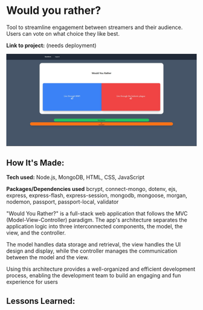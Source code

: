 # Would you rather?
Tool to streamline engagement between streamers and their audience. Users can vote on what choice they like best.

**Link to project:** (needs deployment)

![WYR](https://github.com/Gonpassa/would_you_rather/blob/login/public/images/showcase.jpg?raw=true)

## How It's Made:

**Tech used:** Node.js, MongoDB, HTML, CSS, JavaScript

**Packages/Dependencies used**
bcrypt, connect-mongo, dotenv, ejs, express, express-flash, express-session, mongodb, mongoose, morgan, nodemon, passport, passport-local, validator

"Would You Rather?" is a full-stack web application that follows the MVC (Model-View-Controller) paradigm. The app's architecture separates the application logic into three interconnected components, the model, the view, and the controller.

The model handles data storage and retrieval, the view handles the UI design and display, while the controller manages the communication between the model and the view.

Using this architecture provides a well-organized and efficient development process, enabling the development team to build an engaging and fun experience for users

## Lessons Learned:



